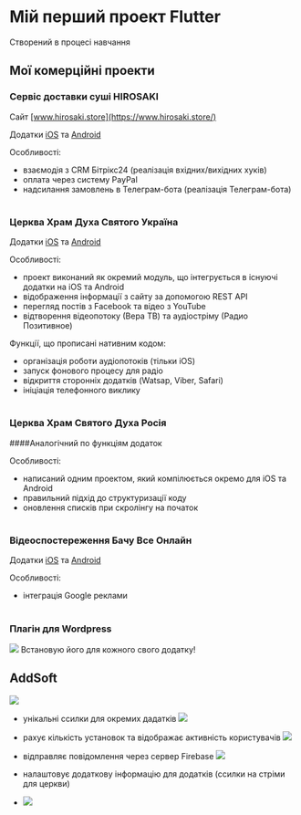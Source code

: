 # Мій перший проект Flutter

Створений в процесі навчання 

## Мої комерційні проекти


### Сервіс доставки суші HIROSAKI

Сайт [www.hirosaki.store](https://www.hirosaki.store/)

Додатки [iOS](https://apps.apple.com/ua/app/hirosaki-sushi/id1584069908?l=uk) та [Android](https://play.google.com/store/apps/details?id=com.hirosaki.sushi_house_client_app)

Особливості:
- взаємодія з CRM Бітрікс24 (реалізація вхідних/вихідних хуків)
- оплата через систему PayPal
- надсилання замовлень в Телеграм-бота (реалізація Телеграм-бота)
#

### Церква Храм Духа Святого Україна

Додатки [iOS](https://apps.apple.com/us/app/храм-духа-святого/id1560889162) та [Android](https://play.google.com/store/apps/details?id=com.helpcenter24.org)

Особливості:
- проект виконаний як окремий модуль, що інтегрується в існуючі додатки на iOS та Android
- відображення інформації з сайту за допомогою REST API
- перегляд постів з Facebook та відео з YouTube
- відтворення відеопотоку (Вера ТВ) та аудіостріму (Радио Позитивное)

Функції, що прописані нативним кодом:
- організація роботи аудіопотоків (тільки iOS)
- запуск фонового процесу для радіо
- відкриття сторонніх додатків (Watsap, Viber, Safari)
- ініціація телефонного виклику
#

### Церква Храм Святого Духа Росія
####Аналогічний по функціям додаток

Особливості:
- написаний одним проектом, який компілюється окремо для iOS та Android
- правильний підхід до структуризації коду
- оновлення списків при скролінгу на початок
#

### Відеоспостереження Бачу Все Онлайн

Додатки [iOS](https://apps.apple.com/ua/app/button_bachu_vse/id649771422?l=uk) та [Android](https://play.google.com/store/apps/details?id=com.online.button_bachu_vse)

Особливості:
- інтеграція Google реклами
#

### Плагін для Wordpress 
![](https://user-images.githubusercontent.com/87285957/179899130-c7b400e0-d2be-4599-b6af-709c5e0344b6.png) 
Встановую його для кожного свого додатку!
## AddSoft
![](https://user-images.githubusercontent.com/87285957/179900443-7e55d260-a0dd-4eeb-b909-01d54c922a03.png)

- унікальні ссилки для окремих дадатків
![](https://user-images.githubusercontent.com/87285957/179900040-462eb35d-8343-4f0b-8a26-c7813e254c04.png)

- рахує кількість установок та відображає активність користувачів 
![](https://user-images.githubusercontent.com/87285957/179900243-458bff56-064a-482b-a8dc-e769d43439d8.png)

- відправляє повідомлення через сервер Firebase 
![](https://user-images.githubusercontent.com/87285957/179900617-4dbad00e-1964-47ce-985f-aeba0d933190.png)

- налаштовує додаткову інформацію для додатків (ссилки на стріми для церкви)
- ![](https://user-images.githubusercontent.com/87285957/179900867-77afcfce-9807-4b92-92dd-0590fb15f869.png)
#
